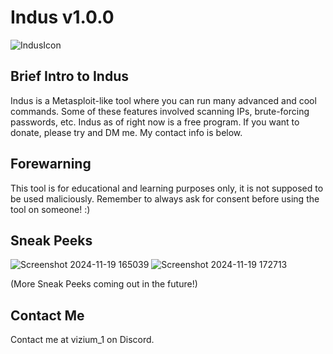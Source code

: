 # Indus v1.0.0

![IndusIcon](https://github.com/user-attachments/assets/8f357c5c-9159-41db-ae83-595a1075c022)

## Brief Intro to Indus
Indus is a Metasploit-like tool where you can run many advanced and cool commands. Some of these features involved scanning IPs, brute-forcing passwords, etc.
Indus as of right now is a free program. If you want to donate, please try and DM me. My contact info is below.

## Forewarning

This tool is for educational and learning purposes only, it is not supposed to be used maliciously. 
Remember to always ask for consent before using the tool on someone! :)

## Sneak Peeks

![Screenshot 2024-11-19 165039](https://github.com/user-attachments/assets/638fc77e-5ce6-4404-bc00-5d9d71ae96a1)
![Screenshot 2024-11-19 172713](https://github.com/user-attachments/assets/2bfeea58-db87-426d-8fe5-9e86658bdf4b)

(More Sneak Peeks coming out in the future!)

## Contact Me

Contact me at vizium_1 on Discord.
